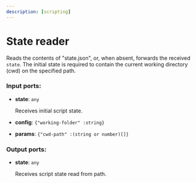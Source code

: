```yaml
---
description: [scripting]
---
```


# State reader

Reads the contents of "state.json", or, when absent, forwards the received `state`. The initial state is required to contain the current working directory (cwd) on the specified path.

### Input ports:

* __state__: ` any `

    Receives initial script state.


* __config__: ` {"working-folder" :string} `


* __params__: ` {"cwd-path" :(string or number)[]} `

### Output ports:

* __state__: ` any `

    Receives script state read from path.

